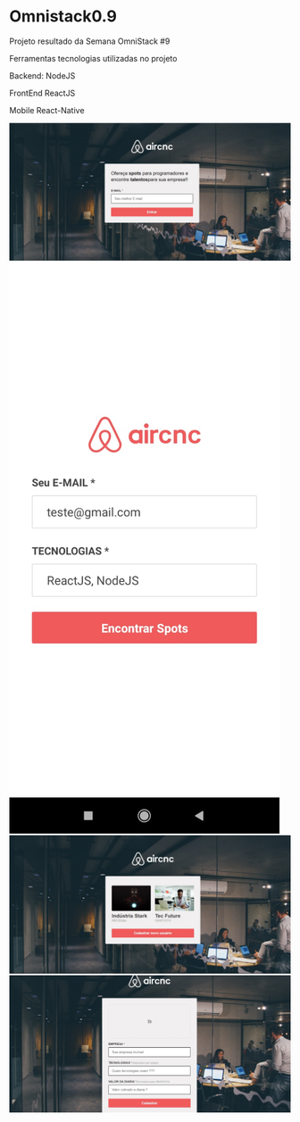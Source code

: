 # Omnistack0.9
Projeto resultado da Semana OmniStack #9

Ferramentas tecnologias utilizadas no projeto

Backend:
NodeJS

FrontEnd
ReactJS

Mobile
React-Native

<img src="login.jpg" />
<img src="mobile.jpeg" />
<img src="dash.jpg" />
<img src="new.jpg" />
